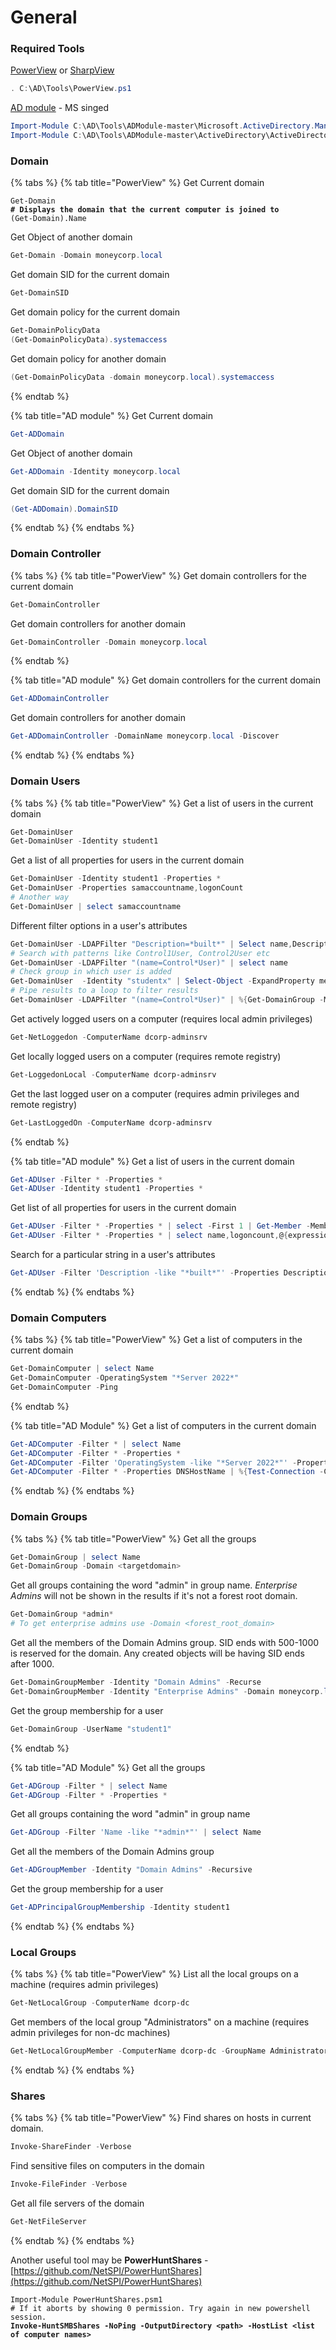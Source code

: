 # General

### Required Tools

[PowerView](https://github.com/ZeroDayLab/PowerSploit/blob/master/Recon/PowerView.ps1) or [SharpView](https://github.com/tevora-threat/SharpView)

```powershell
. C:\AD\Tools\PowerView.ps1
```

[AD module](https://github.com/samratashok/ADModule) - MS singed

```powershell
Import-Module C:\AD\Tools\ADModule-master\Microsoft.ActiveDirectory.Management.dll
Import-Module C:\AD\Tools\ADModule-master\ActiveDirectory\ActiveDirectory.psd1
```

### Domain

{% tabs %}
{% tab title="PowerView" %}
Get Current domain

<pre class="language-powershell"><code class="lang-powershell">Get-Domain
<strong># Displays the domain that the current computer is joined to
</strong>(Get-Domain).Name
</code></pre>

Get Object of another domain

```powershell
Get-Domain -Domain moneycorp.local
```

Get domain SID for the current domain

```powershell
Get-DomainSID
```

Get domain policy for the current domain

```powershell
Get-DomainPolicyData
(Get-DomainPolicyData).systemaccess
```

Get domain policy for another domain

```powershell
(Get-DomainPolicyData -domain moneycorp.local).systemaccess
```
{% endtab %}

{% tab title="AD module" %}
Get Current domain

```powershell
Get-ADDomain
```

Get Object of another domain

```powershell
Get-ADDomain -Identity moneycorp.local
```

Get domain SID for the current domain

```powershell
(Get-ADDomain).DomainSID
```
{% endtab %}
{% endtabs %}

### Domain Controller

{% tabs %}
{% tab title="PowerView" %}
Get domain controllers for the current domain

```powershell
Get-DomainController
```

Get domain controllers for another domain

```powershell
Get-DomainController -Domain moneycorp.local
```
{% endtab %}

{% tab title="AD module" %}
Get domain controllers for the current domain

```powershell
Get-ADDomainController
```

Get domain controllers for another domain

```powershell
Get-ADDomainController -DomainName moneycorp.local -Discover
```
{% endtab %}
{% endtabs %}

### Domain Users

{% tabs %}
{% tab title="PowerView" %}
Get a list of users in the current domain

```powershell
Get-DomainUser
Get-DomainUser -Identity student1
```

Get a list of all properties for users in the current domain

```powershell
Get-DomainUser -Identity student1 -Properties * 
Get-DomainUser -Properties samaccountname,logonCount
# Another way
Get-DomainUser | select samaccountname
```

Different filter options in a user's attributes

```powershell
Get-DomainUser -LDAPFilter "Description=*built*" | Select name,Description
# Search with patterns like Control1User, Control2User etc
Get-DomainUser -LDAPFilter "(name=Control*User)" | select name
# Check group in which user is added
Get-DomainUser  -Identity "studentx" | Select-Object -ExpandProperty memberof
# Pipe results to a loop to filter results
Get-DomainUser -LDAPFilter "(name=Control*User)" | %{Get-DomainGroup -MemberIdentity $_.name} | select samaccountname
```

Get actively logged users on a computer (requires local admin privileges)

```powershell
Get-NetLoggedon -ComputerName dcorp-adminsrv
```

Get locally logged users on a computer (requires remote registry)

```powershell
Get-LoggedonLocal -ComputerName dcorp-adminsrv
```

Get the last logged user on a computer (requires admin privileges and remote registry)

```powershell
Get-LastLoggedOn -ComputerName dcorp-adminsrv
```
{% endtab %}

{% tab title="AD module" %}
Get a list of users in the current domain

```powershell
Get-ADUser -Filter * -Properties *
Get-ADUser -Identity student1 -Properties *
```

Get list of all properties for users in the current domain

```powershell
Get-ADUser -Filter * -Properties * | select -First 1 | Get-Member -MemberType *Property | select Name
Get-ADUser -Filter * -Properties * | select name,logoncount,@{expression={[datetime]::fromFileTime($_.pwdlastset)}}
```

Search for a particular string in a user's attributes

```powershell
Get-ADUser -Filter 'Description -like "*built*"' -Properties Description | select name,Desc
```
{% endtab %}
{% endtabs %}

### Domain Computers

{% tabs %}
{% tab title="PowerView" %}
Get a list of computers in the current domain

```powershell
Get-DomainComputer | select Name
Get-DomainComputer -OperatingSystem "*Server 2022*"
Get-DomainComputer -Ping
```
{% endtab %}

{% tab title="AD Module" %}
Get a list of computers in the current domain

```powershell
Get-ADComputer -Filter * | select Name
Get-ADComputer -Filter * -Properties *
Get-ADComputer -Filter 'OperatingSystem -like "*Server 2022*"' -Properties OperatingSystem | select Name,OperatingSystem
Get-ADComputer -Filter * -Properties DNSHostName | %{Test-Connection -Count 1 -ComputerName $_.DNSHostName}
```
{% endtab %}
{% endtabs %}

### Domain Groups

{% tabs %}
{% tab title="PowerView" %}
Get all the groups

```powershell
Get-DomainGroup | select Name
Get-DomainGroup -Domain <targetdomain>
```

Get all groups containing the word "admin" in group name. _Enterprise Admins_ will not be shown in the results if it's not a forest root domain.

```powershell
Get-DomainGroup *admin*
# To get enterprise admins use -Domain <forest_root_domain>
```

Get all the members of the Domain Admins group. SID ends with 500-1000 is reserved for the domain. Any created objects will be having SID ends after 1000.

```powershell
Get-DomainGroupMember -Identity "Domain Admins" -Recurse
Get-DomainGroupMember -Identity "Enterprise Admins" -Domain moneycorp.local
```

Get the group membership for a user

```powershell
Get-DomainGroup -UserName "student1"
```
{% endtab %}

{% tab title="AD Module" %}
Get all the groups

```powershell
Get-ADGroup -Filter * | select Name 
Get-ADGroup -Filter * -Properties *
```

Get all groups containing the word "admin" in group name

```powershell
Get-ADGroup -Filter 'Name -like "*admin*"' | select Name
```

Get all the members of the Domain Admins group

```powershell
Get-ADGroupMember -Identity "Domain Admins" -Recursive
```

Get the group membership for a user

```powershell
Get-ADPrincipalGroupMembership -Identity student1
```
{% endtab %}
{% endtabs %}

### Local Groups

{% tabs %}
{% tab title="PowerView" %}
List all the local groups on a machine (requires admin privileges)

```powershell
Get-NetLocalGroup -ComputerName dcorp-dc
```

Get members of the local group "Administrators" on a machine (requires admin privileges for non-dc machines)

```powershell
Get-NetLocalGroupMember -ComputerName dcorp-dc -GroupName Administrators
```
{% endtab %}
{% endtabs %}

### Shares

{% tabs %}
{% tab title="PowerView" %}
Find shares on hosts in current domain.

```powershell
Invoke-ShareFinder -Verbose
```

Find sensitive files on computers in the domain

```powershell
Invoke-FileFinder -Verbose
```

Get all file servers of the domain

```powershell
Get-NetFileServer
```
{% endtab %}
{% endtabs %}

Another useful tool may be **PowerHuntShares** - [https://github.com/NetSPI/PowerHuntShares](https://github.com/NetSPI/PowerHuntShares)

<pre class="language-powershell"><code class="lang-powershell">Import-Module PowerHuntShares.psm1
# If it aborts by showing 0 permission. Try again in new powershell session.
<strong>Invoke-HuntSMBShares -NoPing -OutputDirectory &#x3C;path> -HostList &#x3C;list of computer names>
</strong></code></pre>
